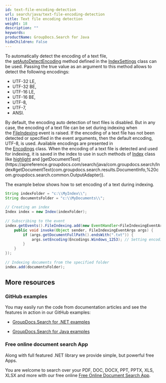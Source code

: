 ```yaml
---
id: text-file-encoding-detection
url: search/java/text-file-encoding-detection
title: Text file encoding detection
weight: 18
description: ""
keywords: 
productName: GroupDocs.Search for Java
hideChildren: False
---
```

To automatically detect the encoding of a text file, the [setAutoDetectEncoding](https://apireference.groupdocs.com/search/java/com.groupdocs.search/IndexSettings#setAutoDetectEncoding(boolean)) method defined in the [IndexSettings](https://apireference.groupdocs.com/search/java/com.groupdocs.search/IndexSettings) class can be used. Passing the true value as an argument to this method allows to detect the following encodings:

*   UTF-32 LE,
*   UTF-32 BE,
*   UTF-16 LE,
*   UTF-16 BE,
*   UTF-8,
*   UTF-7,
*   ANSI.

By default, the encoding auto detection of text files is disabled. But in any case, the encoding of a text file can be set during indexing when the [FileIndexing](https://apireference.groupdocs.com/search/java/com.groupdocs.search.events/EventHub#FileIndexing) event is raised. If the encoding of a text file has not been detected or specified in the event arguments, then the default encoding, UTF-8, is used. Available encodings are presented in the [Encodings](https://apireference.groupdocs.com/search/java/com.groupdocs.search.common/Encodings) class. When the encoding of a text file is detected and used for indexing, it is saved in the index to use in such methods of [Index](https://apireference.groupdocs.com/search/java/com.groupdocs.search/Index) class like [highlight](https://apireference.groupdocs.com/search/java/com.groupdocs.search/Index#highlight(com.groupdocs.search.results.FoundDocument,%20com.groupdocs.search.highlighters.Highlighter)) and [getDocumentText](https://apireference.groupdocs.com/search/java/com.groupdocs.search/Index#getDocumentText(com.groupdocs.search.results.DocumentInfo,%20com.groupdocs.search.common.OutputAdapter)).

The example below shows how to set encoding of a text during indexing.



```java
String indexFolder = "c:\\MyIndex\\";
String documentsFolder = "c:\\MyDocuments\\";
 
// Creating an index
Index index = new Index(indexFolder);
 
// Subscribing to the event
index.getEvents().FileIndexing.add(new EventHandler<FileIndexingEventArgs>() {
    public void invoke(Object sender, FileIndexingEventArgs args) {
        if (args.getDocumentFullPath().endsWith(".txt")) {
            args.setEncoding(Encodings.Windows_1253); // Setting encoding for each text file
        }
    }
});
 
// Indexing documents from the specified folder
index.add(documentsFolder);
```

## More resources

### GitHub examples

You may easily run the code from documentation articles and see the features in action in our GitHub examples:

*   [GroupDocs.Search for .NET examples](https://github.com/groupdocs-search/GroupDocs.Search-for-.NET)
    
*   [GroupDocs.Search for Java examples](https://github.com/groupdocs-search/GroupDocs.Search-for-Java)
    

### Free online document search App

Along with full featured .NET library we provide simple, but powerful free Apps.

You are welcome to search over your PDF, DOC, DOCX, PPT, PPTX, XLS, XLSX and more with our free online [Free Online Document Search App](https://products.groupdocs.app/search).
